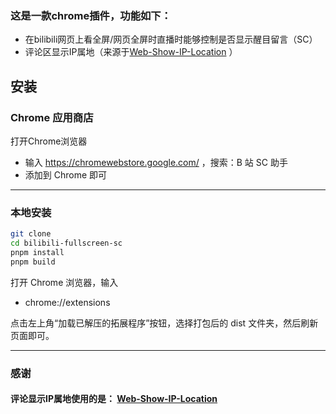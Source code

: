 ### 这是一款chrome插件，功能如下：

- 在bilibili网页上看全屏/网页全屏时直播时能够控制是否显示醒目留言（SC）
- 评论区显示IP属地（来源于[Web-Show-IP-Location](https://github.com/maxchang3/Bilibili-Web-Show-IP-Location) ）

## 安装

### Chrome 应用商店

打开Chrome浏览器

- 输入 https://chromewebstore.google.com/ ，搜索：B 站 SC 助手
- 添加到 Chrome 即可

---

### 本地安装

```bash
git clone
cd bilibili-fullscreen-sc
pnpm install
pnpm build
```

打开 Chrome 浏览器，输入

- chrome://extensions

点击左上角“加载已解压的拓展程序”按钮，选择打包后的 dist 文件夹，然后刷新页面即可。

---

### 感谢

#### 评论显示IP属地使用的是： [Web-Show-IP-Location](https://github.com/maxchang3/Bilibili-Web-Show-IP-Location)
